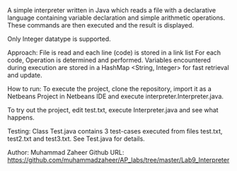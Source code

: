A simple interpreter written in Java which reads a file with a declarative
language containing variable declaration and simple arithmetic operations. 
These commands are then executed and the result is displayed. 

Only Integer datatype is supported.

Approach:
File is read and each line (code) is stored in a link list
For each code, Operation is determined and performed.
Variables encountered during execution are stored in a HashMap <String, Integer>
for fast retrieval and update.


How to run:
To execute the project, clone the repository, import it as a Netbeans Project
in Netbeans IDE and execute interpreter.Interpreter.java.

To try out the project, edit test.txt, execute Interpreter.java 
and see what happens.

Testing:
Class Test.java contains 3 test-cases executed from files test.txt, test2.txt
and test3.txt. See Test.java for details.

Author: Muhammad Zaheer
Github URL: https://github.com/muhammadzaheer/AP_labs/tree/master/Lab9_Interpreter 
